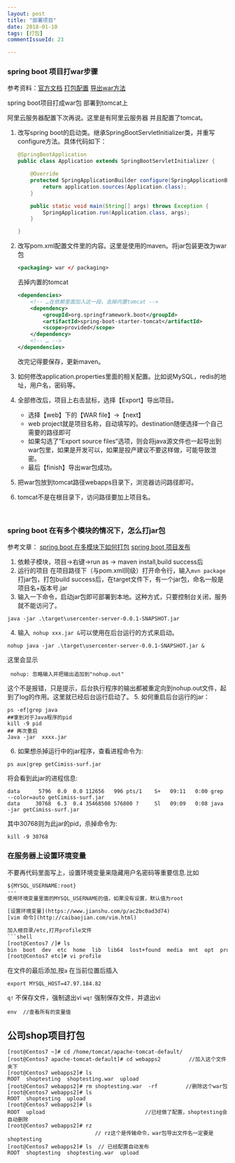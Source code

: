 ```yaml
---
layout: post
title: "部署项目"
date: 2018-01-10
tags: [打包]
commentIssueId: 23

---
```


### spring boot 项目打war步骤

参考资料：[官方文档](http://docs.spring.io/spring-boot/docs/current/reference/htmlsingle/#howto-create-a-deployable-war-file)  [打包配置](http://blog.csdn.net/wang124454731/article/details/74348186)  [导出war方法](https://jingyan.baidu.com/article/ab0b56309110b4c15afa7de2.html)

spring boot项目打成war包 部署到tomcat上

阿里云服务器配置下次再说。这里是有阿里云服务器 并且配置了tomcat。



1. 改写spring boot的启动类。继承SpringBootServletInitializer类，并重写configure方法。具体代码如下：

   ```java
   @SpringBootApplication
   public class Application extends SpringBootServletInitializer {

       @Override
       protected SpringApplicationBuilder configure(SpringApplicationBuilder application) {
           return application.sources(Application.class);
       }

       public static void main(String[] args) throws Exception {
           SpringApplication.run(Application.class, args);
       }

   }

   ```

2. 改写pom.xml配置文件里的内容。这里是使用的maven。将jar包装更改为war包

   ```xml
   <packaging> war </ packaging>
   ```

   去掉内置的tomcat

   ```xml
   <dependencies>
       <!-- …在依赖里面加入这一段，去掉内置tomcat -->
       <dependency>
           <groupId>org.springframework.boot</groupId>
           <artifactId>spring-boot-starter-tomcat</artifactId>
           <scope>provided</scope>
       </dependency>
       <!-- … -->
   </dependencies>
   ```

   改完记得要保存，更新maven。

3. 如何修改application.properties里面的相关配置。比如说MySQL，redis的地址，用户名，密码等。

4. 全部修改后，项目上右击鼠标，选择【Export】导出项目。

   * 选择【web】下的【WAR file】->【next】
   * web project就是项目名称，自动填写的。destination随便选择一个自己需要的路径即可
   * 如果勾选了”Export source files“选项，则会将java源文件也一起导出到war包里，如果是开发可以，如果是投产建议不要这样做，可能导致泄密。
   * 最后【finish】导出war包成功。

5. 把war包放到tomcat路径webapps目录下，浏览器访问路径即可。

6. tomcat不是在根目录下，访问路径要加上项目名。

   ​


### spring boot 在有多个模块的情况下，怎么打jar包

参考文章： [spring boot 在多模块下如何打包](https://segmentfault.com/q/1010000007477883) [spring boot 项目发布](http://www.ityouknow.com/springboot/2017/05/09/springboot-deploy.html)

1. 依赖子模块，项目->右键->run as -> maven install,build success后
2. 运行的项目 在项目路径下（与pom.xml同级）打开命令行，输入`mvn package`打jar包，打包build success后，在target文件下，有一个jar包，命名一般是 项目名+版本号.jar
3. 输入一下命令，启动jar包即可部署到本地。这种方式，只要控制台关闭，服务就不能访问了。
```
java -jar .\target\usercenter-server-0.0.1-SNAPSHOT.jar
```
4. 输入` nohup xxx.jar &`可以使用在后台运行的方式来启动。
```shell
nohup java -jar .\target\usercenter-server-0.0.1-SNAPSHOT.jar &
```
这里会显示
```shell
 nohup: 忽略输入并把输出追加到"nohup.out"
 ```
 这个不是报错，只是提示，后台执行程序的输出都被重定向到nohup.out文件，起到了log的作用。这里就已经后台运行启动了。
5. 如何重启后台运行的jar：
```shell
ps -ef|grep java 
##拿到对于Java程序的pid
kill -9 pid
## 再次重启
Java -jar  xxxx.jar
```
6. 如果想杀掉运行中的jar程序，查看进程命令为:
```shell
ps aux|grep getCimiss-surf.jar
```
将会看到此jar的进程信息:
```shell
data      5796  0.0  0.0 112656   996 pts/1    S+   09:11   0:00 grep --color=auto getCimiss-surf.jar
data     30768  6.3  0.4 35468508 576800 ?     Sl   09:09   0:08 java -jar getCimiss-surf.jar
```
其中30768则为此jar的pid，杀掉命令为:
```shell
kill -9 30768
```

### 在服务器上设置环境变量

不要再代码里面写上，设置环境变量来隐藏用户名密码等重要信息.比如
```xml
${MYSQL_USERNAME:root}
···
使用环境变量里面的MYSQL_USERNAME的值，如果没有设置，默认值为root

[设置环境变量](https://www.jianshu.com/p/ac2bc0ad3d74)
[vim 命令](http://caibaojian.com/vim.html)

加入根目录/etc,打开profile文件
```shell
[root@Centos7 /]# ls
bin  boot  dev  etc  home  lib  lib64  lost+found  media  mnt  opt  proc  root  run  sbin  srv  sys  tmp  usr  var
[root@Centos7 etc]# vi profile
```
在文件的最后添加,按`a` 在当前位置后插入
```shell
export MYSQL_HOST=47.97.184.82
```
`q!` 不保存文件，强制退出vi
`wq!` 强制保存文件，并退出vi

```shell
env  //查看所有的变量值
```


## 公司shop项目打包



```shell
[root@Centos7 ~]# cd /home/tomcat/apache-tomcat-default/
[root@Centos7 apache-tomcat-default]# cd webapps2         //加入这个文件夹下
[root@Centos7 webapps2]# ls
ROOT  shoptesting  shoptesting.war  upload
[root@Centos7 webapps2]# rm shoptesting.war  -rf         //删除这个war包
[root@Centos7 webapps2]# ls
ROOT  shoptesting  upload
[root@Centos7 webapps2]# ls
ROOT  upload                                //已经做了配置，shoptesting会自动删除
[root@Centos7 webapps2]# rz
                            // rz这个是传输命令，war包导出文件名一定要是shoptesting
[root@Centos7 webapps2]# ls  // 已经配置自动发布
ROOT  shoptesting  shoptesting.war  upload


```